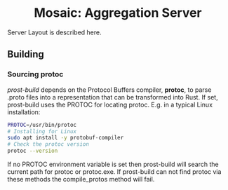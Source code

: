<h1 align="center">
  <b>Mosaic: Aggregation Server</b><br>
</h1>

Server Layout is described here.


## Building

### Sourcing protoc
*prost-build* depends on the Protocol Buffers compiler, **protoc**, to parse .proto files into a representation that can be transformed into Rust. If set, prost-build uses the PROTOC for locating protoc. E.g. in a typical Linux installation:

```bash
PROTOC=/usr/bin/protoc
# Installing for Linux
sudo apt install -y protobuf-compiler
# Check the protoc version
protoc --version
```
If no PROTOC environment variable is set then prost-build will search the current path for protoc or protoc.exe. If prost-build can not find protoc via these methods the compile_protos method will fail.

